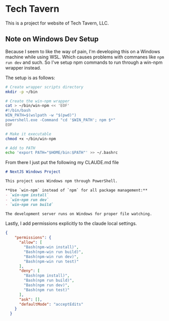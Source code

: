 # Tech Tavern

This is a project for website of Tech Tavern, LLC.

## Note on Windows Dev Setup

Because I seem to like the way of pain, I'm developing this on a Windows machine while using WSL.
Which causes problems with commanes like `npm run dev` and such.  So I've setup npm commands to
run through a win-npm wrapper instead.

The setup is as follows:

```bash
# Create wrapper scripts directory
mkdir -p ~/bin

# Create the win-npm wrapper
cat > ~/bin/win-npm << 'EOF'
#!/bin/bash
WIN_PATH=$(wslpath -w "$(pwd)")
powershell.exe -Command "cd '$WIN_PATH'; npm $*"
EOF

# Make it executable
chmod +x ~/bin/win-npm

# Add to PATH
echo 'export PATH="$HOME/bin:$PATH"' >> ~/.bashrc
```

From there I just put the following my CLAUDE.md file

```markdown
# NextJS Windows Project

This project uses Windows npm through PowerShell. 

**Use `win-npm` instead of `npm` for all package management:**
- `win-npm install`
- `win-npm run dev` 
- `win-npm run build`

The development server runs on Windows for proper file watching.
```

Lastly, I add permissions explicitly to the claude local settings.

```json
{
    "permissions": {
      "allow": [
        "Bash(npm-win install)",
        "Bash(npm-win run build)",
        "Bash(npm-win run dev)",
        "Bash(npm-win run test)"
      ],
      "deny": [
        "Bash(npm install)",
        "Bash(npm run build)",
        "Bash(npm run dev)",
        "Bash(npm run test)"
      ],
      "ask": [],
      "defaultMode": "acceptEdits"
    }
  }
```
